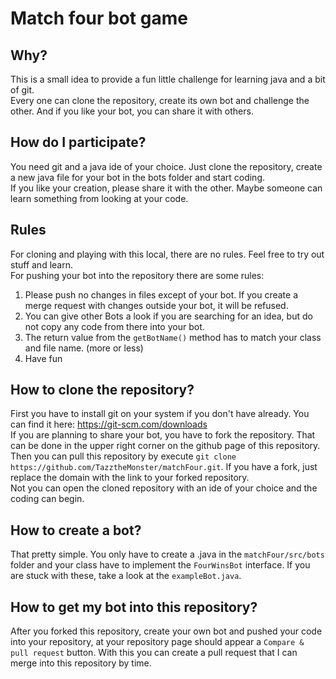 # Match four bot game

## Why?

This is a small idea to provide a fun little challenge for learning java and a bit of git.<br/>
Every one can clone the repository, create its own bot and challenge the other.
And if you like your bot, you can share it with others.

## How do I participate?

You need git and a java ide of your choice.
Just clone the repository, create a new java file for your bot in the bots folder and start coding.<br/>
If you like your creation, please share it with the other. Maybe someone can learn something from looking at your code.

## Rules

For cloning and playing with this local, there are no rules. Feel free to try out stuff and learn. <br/>
For pushing your bot into the repository there are some rules:
1. Please push no changes in files except of your bot. If you create a merge request with changes outside your bot, it will be refused.
2. You can give other Bots a look if you are searching for an idea, but do not copy any code from there into your bot.
3. The return value from the `getBotName()` method has to match your class and file name. (more or less)
4. Have fun

## How to clone the repository?

First you have to install git on your system if you don't have already. You can find it here: https://git-scm.com/downloads <br/>
If you are planning to share your bot, you have to fork the repository. That can be done in the upper right corner on the github page of this repository.
Then you can pull this repository by execute `git clone https://github.com/TazztheMonster/matchFour.git`. If you have a fork, just replace the domain with the link to your forked repository.<br/>
Not you can open the cloned repository with an ide of your choice and the coding can begin.

## How to create a bot?

That pretty simple. You only have to create a .java in the `matchFour/src/bots` folder and your class have to implement the `FourWinsBot` interface.
If you are stuck with these, take a look at the `exampleBot.java`.

## How to get my bot into this repository?

After you forked this repository, create your own bot and pushed your code into your repository, at your repository page should appear a `Compare & pull request` button.
With this you can create a pull request that I can merge into this repository by time.